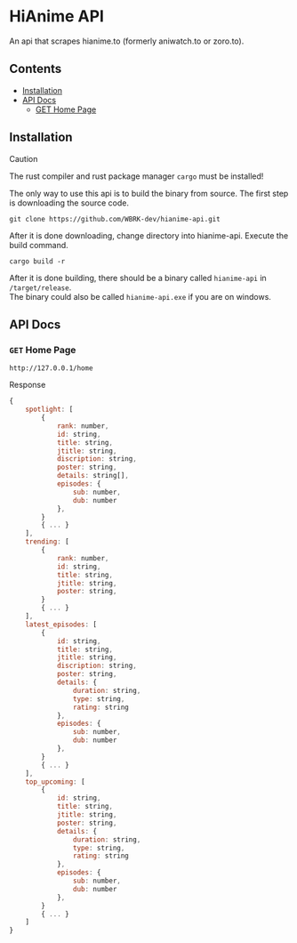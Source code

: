 # HiAnime API

An api that scrapes hianime.to (formerly aniwatch.to or zoro.to).

## Contents
- [Installation](#installation)
- [API Docs](#api-docs)
  - [GET Home Page](#get-home-page)

## Installation
> [!CAUTION]
>
> The rust compiler and rust package manager `cargo` must be installed!

The only way to use this api is to build the binary from source. The first step is downloading the source code.
```
git clone https://github.com/WBRK-dev/hianime-api.git
```
After it is done downloading, change directory into hianime-api. Execute the build command.
```
cargo build -r
```
After it is done building, there should be a binary called `hianime-api` in `/target/release`.<br>
The binary could also be called `hianime-api.exe` if you are on windows.

## API Docs
### `GET` Home Page
```
http://127.0.0.1/home
```
Response
```javascript
{
    spotlight: [
        {
            rank: number,
            id: string,
            title: string,
            jtitle: string,
            discription: string,
            poster: string,
            details: string[],
            episodes: {
                sub: number,
                dub: number
            },
        }
        { ... }
    ],
    trending: [
        {
            rank: number,
            id: string,
            title: string,
            jtitle: string,
            poster: string,
        }
        { ... }
    ],
    latest_episodes: [
        {
            id: string,
            title: string,
            jtitle: string,
            discription: string,
            poster: string,
            details: {
                duration: string,
                type: string,
                rating: string
            },
            episodes: {
                sub: number,
                dub: number
            },
        }
        { ... }
    ],
    top_upcoming: [
        {
            id: string,
            title: string,
            jtitle: string,
            poster: string,
            details: {
                duration: string,
                type: string,
                rating: string
            },
            episodes: {
                sub: number,
                dub: number
            },
        }
        { ... }
    ]
}
```